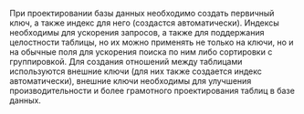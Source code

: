 При проектировании базы данных необходимо создать первичный ключ, а также индекс для него (создастся автоматически). Индексы необходимы для ускорения запросов, а также для поддержания целостности таблицы, но их можно применять не только на ключи, но и на обычные поля для ускорения поиска по ним либо сортировки с группировкой. Для создания отношений между таблицами используются внешние ключи (для них также создается индекс автоматически), внешние ключи необходимы для улучшения производительности и более грамотного проектирования таблиц в базе данных.